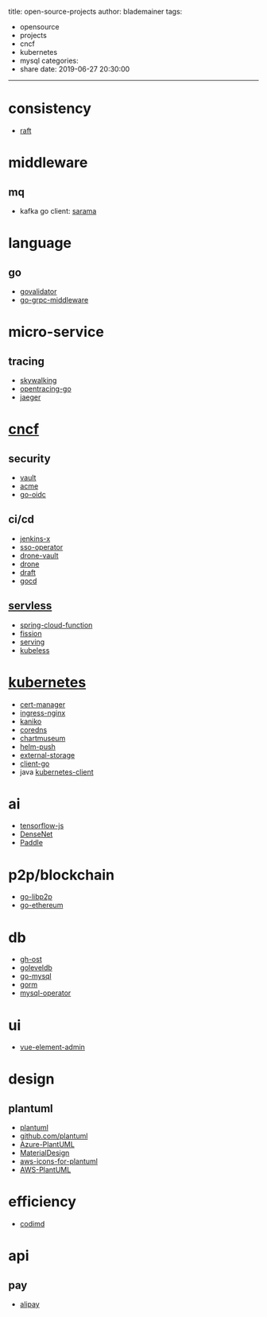 title: open-source-projects
author: blademainer
tags:
  - opensource
  - projects
  - cncf
  - kubernetes
  - mysql
categories:
  - share
date: 2019-06-27 20:30:00
---
# consistency
- [raft](https://github.com/etcd-io/etcd/tree/master/raft)

# middleware
## mq
- kafka go client: [sarama](https://github.com/Shopify/sarama)

# language
## go
- [govalidator](https://github.com/asaskevich/govalidator)
- [go-grpc-middleware](https://github.com/grpc-ecosystem/go-grpc-middleware)

# micro-service
## tracing
- [skywalking](https://github.com/apache/skywalking)
- [opentracing-go](https://github.com/opentracing/opentracing-go)
- [jaeger](https://github.com/jaegertracing/jaeger)

# [cncf](https://github.com/cncf)
## security
- [vault](https://github.com/hashicorp/vault)
- [acme](https://github.com/ietf-wg-acme/acme)
- [go-oidc](https://github.com/coreos/go-oidc)

## ci/cd
- [jenkins-x](https://jenkins-x.io/)
- [sso-operator](https://github.com/jenkins-x/sso-operator)
- [drone-vault](https://github.com/drone/drone-vault)
- [drone](https://github.com/drone/drone)
- [draft](https://github.com/Azure/draft)
- [gocd](https://github.com/gocd/gocd)

## [servless](https://landscape.cncf.io/format=serverless)
- [spring-cloud-function](https://spring.io/projects/spring-cloud-function)
- [fission](https://github.com/fission/fission)
- [serving](https://github.com/knative/serving)
- [kubeless](https://github.com/kubeless/kubeless)

# [kubernetes](https://kubernetes.io/)
- [cert-manager](https://github.com/jetstack/cert-manager/)
- [ingress-nginx](https://github.com/kubernetes/ingress-nginx)
- [kaniko](https://github.com/GoogleContainerTools/kaniko)
- [coredns](https://github.com/coredns/coredns)
- [chartmuseum](https://github.com/helm/chartmuseum)
- [helm-push](https://github.com/chartmuseum/helm-push)
- [external-storage](https://github.com/kubernetes-incubator/external-storage)
- [client-go](https://github.com/kubernetes/client-go)
- java [kubernetes-client](https://github.com/fabric8io/kubernetes-client)

# ai
- [tensorflow-js](https://github.com/tensorflow/tfjs-models)
- [DenseNet](https://github.com/liuzhuang13/DenseNet)
- [Paddle](https://github.com/PaddlePaddle/Paddle)

# p2p/blockchain
- [go-libp2p](https://github.com/libp2p/go-libp2p)
- [go-ethereum](https://github.com/ethereum/go-ethereum)

# db
- [gh-ost](https://github.com/github/gh-ost)
- [goleveldb](https://github.com/syndtr/goleveldb)
- [go-mysql](https://github.com/siddontang/go-mysql)
- [gorm](https://github.com/jinzhu/gorm)
- [mysql-operator](https://github.com/oracle/mysql-operator)

# ui
- [vue-element-admin](https://github.com/PanJiaChen/vue-element-admin)


# design
## plantuml
- [plantuml](http://plantuml.com)
- [github.com/plantuml](https://github.com/plantuml/plantuml)
- [Azure-PlantUML](https://github.com/RicardoNiepel/Azure-PlantUML)
- [MaterialDesign](https://github.com/Templarian/MaterialDesign)
- [aws-icons-for-plantuml](https://github.com/awslabs/aws-icons-for-plantuml)
- [AWS-PlantUML](https://github.com/milo-minderbinder/AWS-PlantUML)

# efficiency
- [codimd](https://github.com/hackmdio/codimd)

# api
## pay
- [alipay](https://github.com/smartwalle/alipay)
